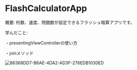 # FlashCalculatorApp

概要: 桁数、速度、問題数が設定できるフラッシュ暗算アプリです。

学んだこと: 

・presentingViewControllerの使い方

・joinメソッド

![86368DD7-B6AE-4DA2-AD3F-276EDB1030ED](https://user-images.githubusercontent.com/74137008/115706558-bfa49680-a3a8-11eb-9e2b-97cfa1c1d907.png)
